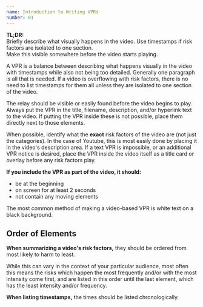 ```yaml
---
name: Introduction to Writing VPRs
number: 01
---
```


<div class="notice">
<b>TL;DR:</b><br />
Briefly describe what visually happens in the video. Use timestamps if risk factors are isolated to one section.<br />
Make this visible somewhere before the video starts playing.
</div>

A VPR is a balance between describing what happens visually in the video with timestamps while also not being too detailed. Generally one paragraph is all that is needed. If a video is overflowing with risk factors, there is no need to list timestamps for them all unless they are isolated to one section of the video.

The relay should be visible or easily found before the video begins to play.
Always put the VPR in the title, filename, description, and/or hyperlink text to the video.
If putting the VPR inside these is not possible, place them directly next to those elements.

When possible, identify what the **exact** risk factors of the video are (not just the categories). In the case of Youtube, this is most easily done by placing it in the video's description area. If a text VPR is impossible, or an additional VPR notice is desired, place the VPR inside the video itself as a title card or overlay before any risk factors play. 

**If you include the VPR as part of the video, it should:**
-  be at the beginning
-  on screen for at least 2 seconds
-  not contain any moving elements

The most common method of making a video-based VPR is white text on a black background.

## Order of Elements

**When summarizing a video's risk factors,** they should be ordered from most likely to harm to least.

While this can vary in the context of your particular audience, most often this means the risks which happen the most frequently and/or with the most intensity come first, and are listed in this order until the last element, which has the least intensity and/or frequency.

**When listing timestamps,** the times should be listed chronologically.
